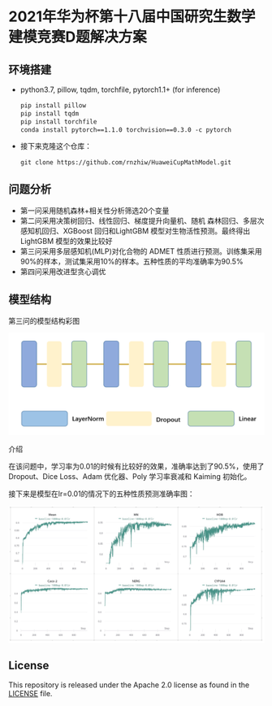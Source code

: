 # 2021年华为杯第十八届中国研究生数学建模竞赛D题解决方案

## 环境搭建

* python3.7, pillow, tqdm, torchfile, pytorch1.1+ (for inference)

  ```
  pip install pillow
  pip install tqdm
  pip install torchfile
  conda install pytorch==1.1.0 torchvision==0.3.0 -c pytorch
  ```

* 接下来克隆这个仓库：

    ```
    git clone https://github.com/rnzhiw/HuaweiCupMathModel.git
    ```

## 问题分析

* 第一问采用随机森林+相关性分析筛选20个变量
* 第二问采用决策树回归、线性回归、梯度提升向量机、随机 森林回归、多层次感知机回归、XGBoost 回归和LightGBM 模型对生物活性预测。最终得出LightGBM 模型的效果比较好
* 第三问采用多层感知机(MLP)对化合物的 ADMET 性质进行预测。训练集采用90%的样本，测试集采用10%的样本。五种性质的平均准确率为90.5%
* 第四问采用改进型贪心调优

## 模型结构

第三问的模型结构彩图

![Image discription](img/model_structure.png)

介绍

在该问题中，学习率为0.01的时候有比较好的效果，准确率达到了90.5%，使用了Dropout、Dice Loss、Adam 优化器、Poly 学习率衰减和 Kaiming 初始化。

接下来是模型在lr=0.01的情况下的五种性质预测准确率图：

![Image discription](img/experiment.jpg)

## License

This repository is released under the Apache 2.0 license as found in the [LICENSE](https://github.com/rnzhiw/Parallel_hyperparameter_optimization_for_loan_default_prediction/blob/main/LICENSE.md) file.
